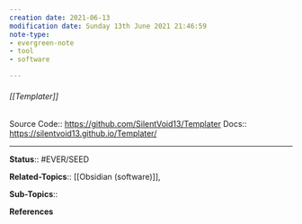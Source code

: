 ```yaml
---
creation date: 2021-06-13
modification date: Sunday 13th June 2021 21:46:59
note-type: 
- evergreen-note
- tool
- software

---
```


###### [[Templater]]

Source Code:: https://github.com/SilentVoid13/Templater
Docs:: https://silentvoid13.github.io/Templater/



---

**Status**:: #EVER/SEED

**Related-Topics**:: [[Obsidian (software)]], 
	
**Sub-Topics**::
	
**References**